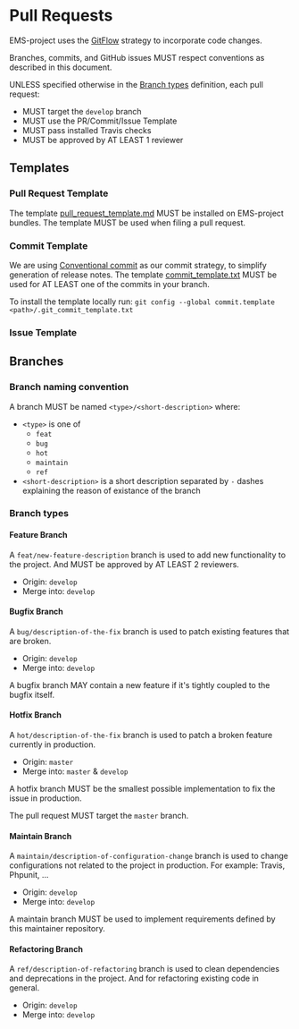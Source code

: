 # Pull Requests
EMS-project uses the [GitFlow](https://www.atlassian.com/git/tutorials/comparing-workflows/gitflow-workflow) strategy to incorporate code changes.

Branches, commits, and GitHub issues MUST respect conventions as described in this document.

UNLESS specified otherwise in the [Branch types](#branch-types) definition, each pull request:
* MUST target the `develop` branch
* MUST use the PR/Commit/Issue Template
* MUST pass installed Travis checks
* MUST be approved by AT LEAST 1 reviewer

## Templates
### Pull Request Template
The template [pull_request_template.md](../templates/.github/pull_request_template.md) MUST be installed on EMS-project bundles. The template MUST be used when filing a pull request.

### Commit Template
We are using [Conventional commit](https://www.conventionalcommits.org/en/v1.0.0/) as our commit strategy, to simplify generation of release notes.
The template [commit_template.txt](../templates/.github/git_commit_template.txt) MUST be used for AT LEAST one of the commits in your branch.

To install the template locally run:
`git config --global commit.template <path>/.git_commit_template.txt`

### Issue Template


## Branches
### Branch naming convention
A branch MUST be named `<type>/<short-description>` where:
* `<type>` is one of
   * `feat`
   * `bug`
   * `hot`
   * `maintain`
   * `ref`
* `<short-description>` is a short description separated by `-` dashes explaining the reason of existance of the branch

### Branch types <a name="branch-types"/>

#### Feature Branch
A `feat/new-feature-description` branch is used to add new functionality to the project. And MUST be approved by AT LEAST 2 reviewers.
* Origin: `develop`
* Merge into: `develop`

#### Bugfix Branch
A `bug/description-of-the-fix` branch is used to patch existing features that are broken.
* Origin: `develop`
* Merge into: `develop`

A bugfix branch MAY contain a new feature if it's tightly coupled to the bugfix itself.

#### Hotfix Branch
A `hot/description-of-the-fix` branch is used to patch a broken feature currently in production.
* Origin: `master`
* Merge into: `master` & `develop`

A hotfix branch MUST be the smallest possible implementation to fix the issue in production.

The pull request MUST target the `master` branch.

#### Maintain Branch
A `maintain/description-of-configuration-change` branch is used to change configurations not related to the project in production. For example: Travis, Phpunit, ...
* Origin: `develop`
* Merge into: `develop`

A maintain branch MUST be used to implement requirements defined by this maintainer repository.

#### Refactoring Branch
A `ref/description-of-refactoring` branch is used to clean dependencies and deprecations in the project. And for refactoring existing code in general.
* Origin: `develop`
* Merge into: `develop`
